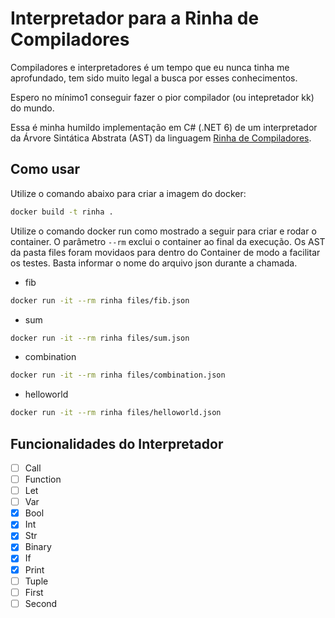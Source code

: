 # Interpretador para a Rinha de Compiladores

Compiladores e interpretadores é um tempo que eu nunca tinha me aprofundado, tem sido muito legal a busca por esses conhecimentos.

Espero no mínimo1 conseguir fazer o pior compilador (ou intepretador kk) do mundo.

Essa é minha humildo implementação em C# (.NET 6) de um interpretador da Árvore Sintática Abstrata (AST) da linguagem [Rinha de Compiladores](https://github.com/aripiprazole/rinha-de-compiler/).


## Como usar

Utilize o comando abaixo para criar a imagem do docker:

```bash 
docker build -t rinha .
```

Utilize o comando docker run como mostrado a seguir para criar e rodar o container. O parâmetro ```--rm``` exclui o container ao final da execução. Os AST da pasta files foram movidaos para dentro do Container de modo a facilitar os testes. Basta informar o nome do arquivo json durante a chamada.

- fib
```bash
docker run -it --rm rinha files/fib.json
```

- sum
```bash
docker run -it --rm rinha files/sum.json
```

- combination
```bash
docker run -it --rm rinha files/combination.json
```

- helloworld
```bash
docker run -it --rm rinha files/helloworld.json
```
## Funcionalidades do Interpretador

- [ ] Call
- [ ] Function
- [ ] Let
- [ ] Var
- [x] Bool
- [x] Int
- [x] Str
- [x] Binary
- [x] If
- [x] Print
- [ ] Tuple
- [ ] First
- [ ] Second

